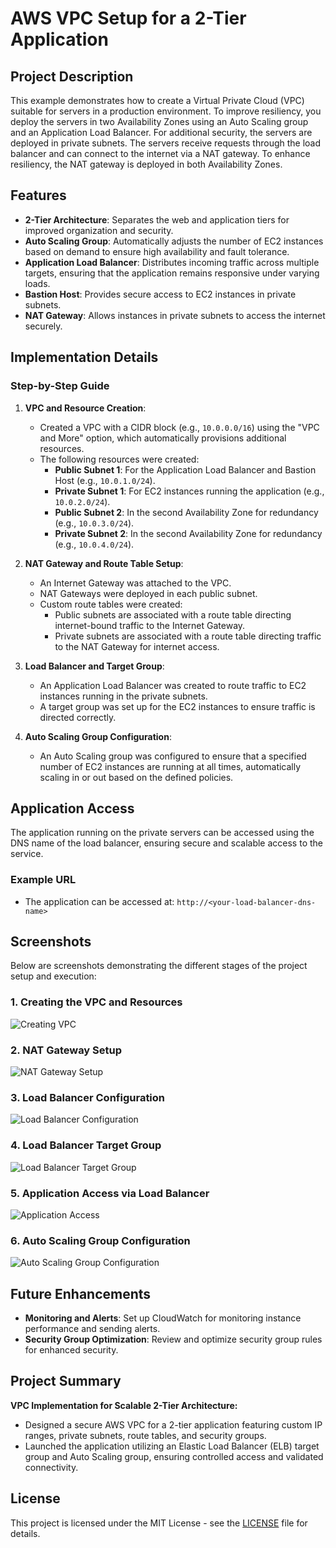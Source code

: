 # AWS VPC Setup for a 2-Tier Application

## Project Description
This example demonstrates how to create a Virtual Private Cloud (VPC) suitable for servers in a production environment. To improve resiliency, you deploy the servers in two Availability Zones using an Auto Scaling group and an Application Load Balancer. For additional security, the servers are deployed in private subnets. The servers receive requests through the load balancer and can connect to the internet via a NAT gateway. To enhance resiliency, the NAT gateway is deployed in both Availability Zones.

## Features
- **2-Tier Architecture**: Separates the web and application tiers for improved organization and security.
- **Auto Scaling Group**: Automatically adjusts the number of EC2 instances based on demand to ensure high availability and fault tolerance.
- **Application Load Balancer**: Distributes incoming traffic across multiple targets, ensuring that the application remains responsive under varying loads.
- **Bastion Host**: Provides secure access to EC2 instances in private subnets.
- **NAT Gateway**: Allows instances in private subnets to access the internet securely.

## Implementation Details
### Step-by-Step Guide

1. **VPC and Resource Creation**:
   - Created a VPC with a CIDR block (e.g., `10.0.0.0/16`) using the "VPC and More" option, which automatically provisions additional resources.
   - The following resources were created:
     - **Public Subnet 1**: For the Application Load Balancer and Bastion Host (e.g., `10.0.1.0/24`).
     - **Private Subnet 1**: For EC2 instances running the application (e.g., `10.0.2.0/24`).
     - **Public Subnet 2**: In the second Availability Zone for redundancy (e.g., `10.0.3.0/24`).
     - **Private Subnet 2**: In the second Availability Zone for redundancy (e.g., `10.0.4.0/24`).

2. **NAT Gateway and Route Table Setup**:
   - An Internet Gateway was attached to the VPC.
   - NAT Gateways were deployed in each public subnet.
   - Custom route tables were created:
     - Public subnets are associated with a route table directing internet-bound traffic to the Internet Gateway.
     - Private subnets are associated with a route table directing traffic to the NAT Gateway for internet access.

3. **Load Balancer and Target Group**:
   - An Application Load Balancer was created to route traffic to EC2 instances running in the private subnets.
   - A target group was set up for the EC2 instances to ensure traffic is directed correctly.

4. **Auto Scaling Group Configuration**:
   - An Auto Scaling group was configured to ensure that a specified number of EC2 instances are running at all times, automatically scaling in or out based on the defined policies.

## Application Access
The application running on the private servers can be accessed using the DNS name of the load balancer, ensuring secure and scalable access to the service.

### Example URL
- The application can be accessed at: `http://<your-load-balancer-dns-name>`

## Screenshots
Below are screenshots demonstrating the different stages of the project setup and execution:

### 1. Creating the VPC and Resources
![Creating VPC](screenshots/creating-vpc.png)

### 2. NAT Gateway Setup
![NAT Gateway Setup](screenshots/nat-gateway-setup.png)

### 3. Load Balancer Configuration
![Load Balancer Configuration](screenshots/load-balancer-configuration.png)

### 4. Load Balancer Target Group
![Load Balancer Target Group](screenshots/load-balancer-target-group.png)

### 5. Application Access via Load Balancer
![Application Access](screenshots/application-access.png)

### 6. Auto Scaling Group Configuration
![Auto Scaling Group Configuration](screenshots/auto-scaling-group-configuration.png)

## Future Enhancements
- **Monitoring and Alerts**: Set up CloudWatch for monitoring instance performance and sending alerts.
- **Security Group Optimization**: Review and optimize security group rules for enhanced security.

## Project Summary
**VPC Implementation for Scalable 2-Tier Architecture:**
- Designed a secure AWS VPC for a 2-tier application featuring custom IP ranges, private subnets, route tables, and security groups.
- Launched the application utilizing an Elastic Load Balancer (ELB) target group and Auto Scaling group, ensuring controlled access and validated connectivity.

## License
This project is licensed under the MIT License - see the [LICENSE](LICENSE) file for details.
